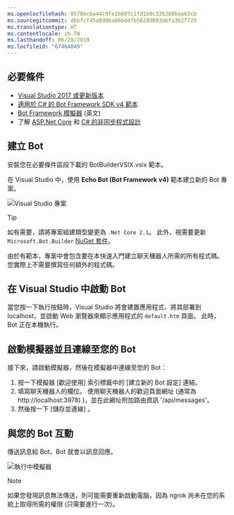 ```yaml
---
ms.openlocfilehash: 0570ec6a44c9fe1b007c1fd1b8c335288baa63cb
ms.sourcegitcommit: dbbfcf45a8d0ba66bd4fb5620d093abfa3b2f725
ms.translationtype: HT
ms.contentlocale: zh-TW
ms.lasthandoff: 06/28/2019
ms.locfileid: "67464849"
---
```

## <a name="prerequisites"></a>必要條件
- [Visual Studio 2017 或更新版本](https://www.visualstudio.com/downloads)
- [適用於 C# 的 Bot Framework SDK v4 範本](https://aka.ms/bot-vsix)
- [Bot Framework 模擬器](https://aka.ms/bot-framework-emulator-readme) (英文)
- 了解 [ASP.Net Core](https://docs.microsoft.com/aspnet/core/) 和 [ C# 的非同步程式設計](https://docs.microsoft.com/dotnet/csharp/programming-guide/concepts/async/index)

## <a name="create-a-bot"></a>建立 Bot
安裝您在必要條件區段下載的 BotBuilderVSIX.vsix 範本。

在 Visual Studio 中，使用 **Echo Bot (Bot Framework v4)** 範本建立新的 Bot 專案。

![Visual Studio 專案](~/media/azure-bot-quickstarts/bot-builder-dotnet-project.png)

> [!TIP] 
> 如有需要，請將專案組建類型變更為 ``.Net Core 2.1``。 此外，視需要更新 `Microsoft.Bot.Builder` [NuGet 套件](https://docs.microsoft.com/nuget/quickstart/install-and-use-a-package-in-visual-studio)。

由於有範本，專案中會包含要在本快速入門建立聊天機器人所需的所有程式碼。 您實際上不需要撰寫任何額外的程式碼。

## <a name="start-your-bot-in-visual-studio"></a>在 Visual Studio 中啟動 Bot

當您按一下執行按鈕時，Visual Studio 將會建置應用程式、將其部署到 localhost，並啟動 Web 瀏覽器來顯示應用程式的 `default.htm` 頁面。 此時，Bot 正在本機執行。

## <a name="start-the-emulator-and-connect-your-bot"></a>啟動模擬器並且連線至您的 Bot

接下來，請啟動模擬器，然後在模擬器中連線至您的 Bot：

1. 按一下模擬器 [歡迎使用] 索引標籤中的 [建立新的 Bot 設定]  連結。 
2. 填寫聊天機器人的欄位。 使用聊天機器人的歡迎頁面網址 (通常為 http://localhost:3978) )，並在此網址附加路由資訊 '/api/messages'。
3. 然後按一下 [儲存並連線]  。

## <a name="interact-with-your-bot"></a>與您的 Bot 互動

傳送訊息給 Bot，Bot 就會以訊息回應。

![執行中模擬器](~/media/emulator-v4/emulator-running.png)

> [!NOTE]
> 如果您發現訊息無法傳送，則可能需要重新啟動電腦，因為 ngrok 尚未在您的系統上取得所需的權限 (只需要進行一次)。

